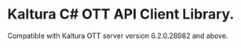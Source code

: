 # Kaltura C# OTT API Client Library.
Compatible with Kaltura OTT server version 6.2.0.28982 and above.
